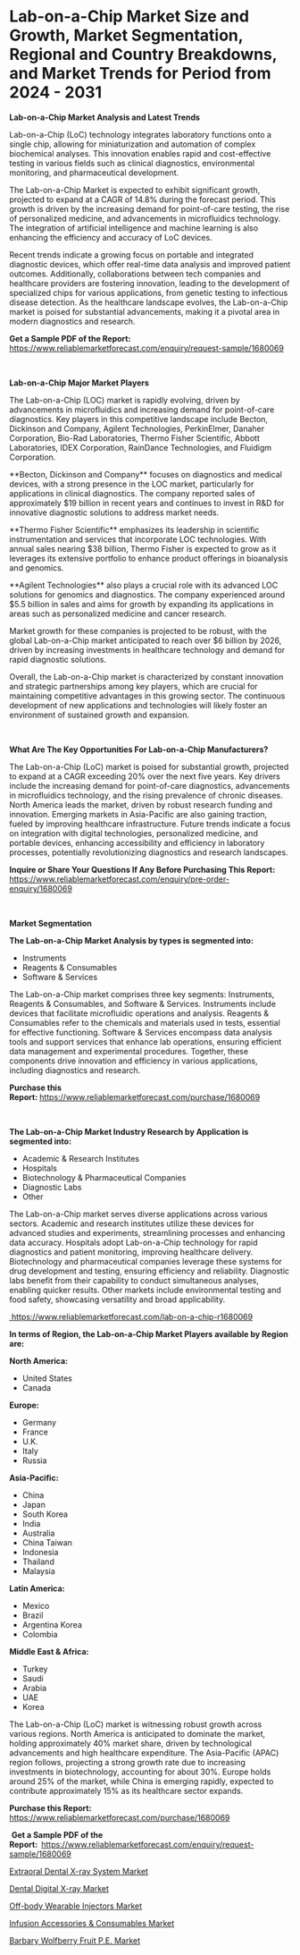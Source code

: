 <p><h1>Lab-on-a-Chip Market Size and Growth, Market Segmentation, Regional and Country Breakdowns, and Market Trends for Period from 2024 -  2031</h1></p><p><strong>Lab-on-a-Chip Market Analysis and Latest Trends</strong></p>
<p><p>Lab-on-a-Chip (LoC) technology integrates laboratory functions onto a single chip, allowing for miniaturization and automation of complex biochemical analyses. This innovation enables rapid and cost-effective testing in various fields such as clinical diagnostics, environmental monitoring, and pharmaceutical development. </p><p>The Lab-on-a-Chip Market is expected to exhibit significant growth, projected to expand at a CAGR of 14.8% during the forecast period. This growth is driven by the increasing demand for point-of-care testing, the rise of personalized medicine, and advancements in microfluidics technology. The integration of artificial intelligence and machine learning is also enhancing the efficiency and accuracy of LoC devices.</p><p>Recent trends indicate a growing focus on portable and integrated diagnostic devices, which offer real-time data analysis and improved patient outcomes. Additionally, collaborations between tech companies and healthcare providers are fostering innovation, leading to the development of specialized chips for various applications, from genetic testing to infectious disease detection. As the healthcare landscape evolves, the Lab-on-a-Chip market is poised for substantial advancements, making it a pivotal area in modern diagnostics and research.</p></p>
<p><strong>Get a Sample PDF of the Report:&nbsp;</strong> <a href="https://www.reliablemarketforecast.com/enquiry/request-sample/1680069?utm_campaign=1134&utm_medium=2&utm_source=Github&utm_content=ia&utm_term=14102024&utm_id=lab-on-a-chip">https://www.reliablemarketforecast.com/enquiry/request-sample/1680069</a></p>
<p>&nbsp;</p>
<p><strong>Lab-on-a-Chip Major Market Players</strong></p>
<p><p>The Lab-on-a-Chip (LOC) market is rapidly evolving, driven by advancements in microfluidics and increasing demand for point-of-care diagnostics. Key players in this competitive landscape include Becton, Dickinson and Company, Agilent Technologies, PerkinElmer, Danaher Corporation, Bio-Rad Laboratories, Thermo Fisher Scientific, Abbott Laboratories, IDEX Corporation, RainDance Technologies, and Fluidigm Corporation.</p><p>**Becton, Dickinson and Company** focuses on diagnostics and medical devices, with a strong presence in the LOC market, particularly for applications in clinical diagnostics. The company reported sales of approximately $19 billion in recent years and continues to invest in R&D for innovative diagnostic solutions to address market needs.</p><p>**Thermo Fisher Scientific** emphasizes its leadership in scientific instrumentation and services that incorporate LOC technologies. With annual sales nearing $38 billion, Thermo Fisher is expected to grow as it leverages its extensive portfolio to enhance product offerings in bioanalysis and genomics.</p><p>**Agilent Technologies** also plays a crucial role with its advanced LOC solutions for genomics and diagnostics. The company experienced around $5.5 billion in sales and aims for growth by expanding its applications in areas such as personalized medicine and cancer research.</p><p>Market growth for these companies is projected to be robust, with the global Lab-on-a-Chip market anticipated to reach over $6 billion by 2026, driven by increasing investments in healthcare technology and demand for rapid diagnostic solutions.</p><p>Overall, the Lab-on-a-Chip market is characterized by constant innovation and strategic partnerships among key players, which are crucial for maintaining competitive advantages in this growing sector. The continuous development of new applications and technologies will likely foster an environment of sustained growth and expansion.</p></p>
<p>&nbsp;</p>
<p><strong>What Are The Key Opportunities For Lab-on-a-Chip Manufacturers?</strong></p>
<p><p>The Lab-on-a-Chip (LoC) market is poised for substantial growth, projected to expand at a CAGR exceeding 20% over the next five years. Key drivers include the increasing demand for point-of-care diagnostics, advancements in microfluidics technology, and the rising prevalence of chronic diseases. North America leads the market, driven by robust research funding and innovation. Emerging markets in Asia-Pacific are also gaining traction, fueled by improving healthcare infrastructure. Future trends indicate a focus on integration with digital technologies, personalized medicine, and portable devices, enhancing accessibility and efficiency in laboratory processes, potentially revolutionizing diagnostics and research landscapes.</p></p>
<p><strong>Inquire or Share Your Questions If Any Before Purchasing This Report:</strong> <a href="https://www.reliablemarketforecast.com/enquiry/pre-order-enquiry/1680069?utm_campaign=1134&utm_medium=2&utm_source=Github&utm_content=ia&utm_term=14102024&utm_id=lab-on-a-chip">https://www.reliablemarketforecast.com/enquiry/pre-order-enquiry/1680069</a></p>
<p>&nbsp;</p>
<p><strong>Market Segmentation</strong></p>
<p><strong>The Lab-on-a-Chip Market Analysis by types is segmented into:</strong></p>
<p><ul><li>Instruments</li><li>Reagents & Consumables</li><li>Software & Services</li></ul></p>
<p><p>The Lab-on-a-Chip market comprises three key segments: Instruments, Reagents & Consumables, and Software & Services. Instruments include devices that facilitate microfluidic operations and analysis. Reagents & Consumables refer to the chemicals and materials used in tests, essential for effective functioning. Software & Services encompass data analysis tools and support services that enhance lab operations, ensuring efficient data management and experimental procedures. Together, these components drive innovation and efficiency in various applications, including diagnostics and research.</p></p>
<p><strong>Purchase this Report:&nbsp;</strong><a href="https://www.reliablemarketforecast.com/purchase/1680069?utm_campaign=1134&utm_medium=2&utm_source=Github&utm_content=ia&utm_term=14102024&utm_id=lab-on-a-chip">https://www.reliablemarketforecast.com/purchase/1680069</a></p>
<p>&nbsp;</p>
<p><strong>The Lab-on-a-Chip Market Industry Research by Application is segmented into:</strong></p>
<p><ul><li>Academic & Research Institutes</li><li>Hospitals</li><li>Biotechnology & Pharmaceutical Companies</li><li>Diagnostic Labs</li><li>Other</li></ul></p>
<p><p>The Lab-on-a-Chip market serves diverse applications across various sectors. Academic and research institutes utilize these devices for advanced studies and experiments, streamlining processes and enhancing data accuracy. Hospitals adopt Lab-on-a-Chip technology for rapid diagnostics and patient monitoring, improving healthcare delivery. Biotechnology and pharmaceutical companies leverage these systems for drug development and testing, ensuring efficiency and reliability. Diagnostic labs benefit from their capability to conduct simultaneous analyses, enabling quicker results. Other markets include environmental testing and food safety, showcasing versatility and broad applicability.</p></p>
<p><a href="https://www.reliablemarketforecast.com/lab-on-a-chip-r1680069?utm_campaign=1134&utm_medium=2&utm_source=Github&utm_content=ia&utm_term=14102024&utm_id=lab-on-a-chip">&nbsp;https://www.reliablemarketforecast.com/lab-on-a-chip-r1680069</a></p>
<p><strong>In terms of Region, the Lab-on-a-Chip Market Players available by Region are:</strong></p>
<p>
    <p> <strong> North America: </strong>
        <ul>
            <li>United States</li>
            <li>Canada</li>
        </ul>
        </p> 
    <p> <strong> Europe: </strong>
        <ul>
            <li>Germany</li>
            <li>France</li>
            <li>U.K.</li>
            <li>Italy</li>
            <li>Russia</li>
        </ul>
        </p> 
    <p> <strong> Asia-Pacific: </strong>
        <ul>
            <li>China</li>
            <li>Japan</li>
            <li>South Korea</li>
            <li>India</li>
            <li>Australia</li>
            <li>China Taiwan</li>
            <li>Indonesia</li>
            <li>Thailand</li>
            <li>Malaysia</li>
        </ul>
        </p> 
    <p> <strong> Latin America: </strong>
        <ul>
            <li>Mexico</li>
            <li>Brazil</li>
            <li>Argentina Korea</li>
            <li>Colombia</li>
        </ul>
        </p> 
    <p> <strong> Middle East & Africa: </strong>
        <ul>
            <li>Turkey</li>
            <li>Saudi</li>
            <li>Arabia</li>
            <li>UAE</li>
            <li>Korea</li>
        </ul>
    </p>
    </p>
<p><p>The Lab-on-a-Chip (LoC) market is witnessing robust growth across various regions. North America is anticipated to dominate the market, holding approximately 40% market share, driven by technological advancements and high healthcare expenditure. The Asia-Pacific (APAC) region follows, projecting a strong growth rate due to increasing investments in biotechnology, accounting for about 30%. Europe holds around 25% of the market, while China is emerging rapidly, expected to contribute approximately 15% as its healthcare sector expands.</p></p>
<p><strong>Purchase this Report: </strong><a href="https://www.reliablemarketforecast.com/purchase/1680069?utm_campaign=1134&utm_medium=2&utm_source=Github&utm_content=ia&utm_term=14102024&utm_id=lab-on-a-chip">https://www.reliablemarketforecast.com/purchase/1680069</a></p>
<p>&nbsp;<strong>Get a Sample PDF of the Report:&nbsp;&nbsp;</strong><a href="https://www.reliablemarketforecast.com/enquiry/request-sample/1680069?utm_campaign=1134&utm_medium=2&utm_source=Github&utm_content=ia&utm_term=14102024&utm_id=lab-on-a-chip">https://www.reliablemarketforecast.com/enquiry/request-sample/1680069</a></p>
<p><strong></strong></p>
<p><p><a href="https://www.linkedin.com/pulse/extraoral-dental-x-ray-system-market-trends-insights-type-gmedc?utm_campaign=1134&utm_medium=2&utm_source=Github&utm_content=ia&utm_term=14102024&utm_id=lab-on-a-chip">Extraoral Dental X-ray System Market</a></p><p><a href="https://www.linkedin.com/pulse/unveiling-market-trends-global-dental-digital-x-ray-growth-limac?utm_campaign=1134&utm_medium=2&utm_source=Github&utm_content=ia&utm_term=14102024&utm_id=lab-on-a-chip">Dental Digital X-ray Market</a></p><p><a href="https://github.com/alea79alre/Market-Research-Report-List-1/blob/main/off-body-wearable-injectors-market.md?utm_campaign=1134&utm_medium=2&utm_source=Github&utm_content=ia&utm_term=14102024&utm_id=lab-on-a-chip">Off-body Wearable Injectors Market</a></p><p><a href="https://github.com/delena1hcpbatel/Market-Research-Report-List-1/blob/main/infusion-accessories-consumables-market.md?utm_campaign=1134&utm_medium=2&utm_source=Github&utm_content=ia&utm_term=14102024&utm_id=lab-on-a-chip">Infusion Accessories & Consumables Market</a></p><p><a href="https://www.linkedin.com/pulse/barbary-wolfberry-fruit-pe-market-overview-forecast-fg6pc?trk=public_post_embed_feed-article-content&utm_campaign=1134&utm_medium=2&utm_source=Github&utm_content=ia&utm_term=14102024&utm_id=lab-on-a-chip">Barbary Wolfberry Fruit P.E. Market</a></p></p>